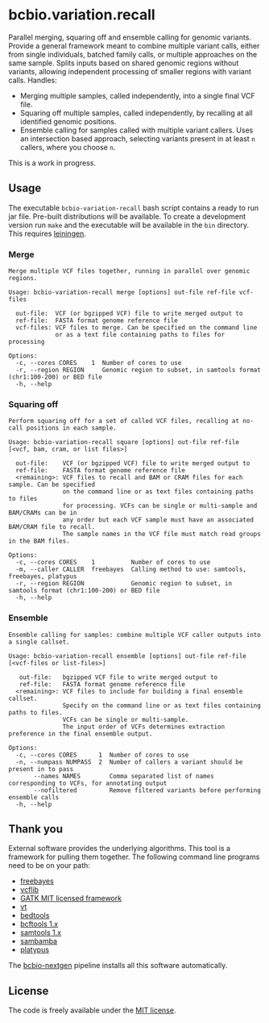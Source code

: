 # bcbio.variation.recall

Parallel merging, squaring off and ensemble calling for genomic variants.
Provide a general framework meant to combine multiple variant calls, either from
single individuals, batched family calls, or multiple approaches on the same
sample. Splits inputs based on shared genomic regions without variants, allowing
independent processing of smaller regions with variant calls. Handles:

- Merging multiple samples, called independently, into a single final VCF file.
- Squaring off multiple samples, called independently, by recalling at all
  identified genomic positions.
- Ensemble calling for samples called with multiple variant callers. Uses an
  intersection based approach, selecting variants present in at least `n` callers,
  where you choose `n`.

This is a work in progress.

## Usage

The executable `bcbio-variation-recall` bash script contains a ready to run jar
file. Pre-built distributions will be available. To create a development version
run `make` and the executable will be available in the `bin` directory. This
requires [leiningen].

[leiningen]: http://leiningen.org/

### Merge

    Merge multiple VCF files together, running in parallel over genomic regions.

    Usage: bcbio-variation-recall merge [options] out-file ref-file vcf-files

      out-file:  VCF (or bgzipped VCF) file to write merged output to
      ref-file:  FASTA format genome reference file
      vcf-files: VCF files to merge. Can be specified on the command line
                 or as a text file containing paths to files for processing

    Options:
      -c, --cores CORES    1  Number of cores to use
      -r, --region REGION     Genomic region to subset, in samtools format (chr1:100-200) or BED file
      -h, --help

### Squaring off

    Perform squaring off for a set of called VCF files, recalling at no-call positions in each sample.

    Usage: bcbio-variation-recall square [options] out-file ref-file [<vcf, bam, cram, or list files>]

      out-file:    VCF (or bgzipped VCF) file to write merged output to
      ref-file:    FASTA format genome reference file
      <remaining>: VCF files to recall and BAM or CRAM files for each sample. Can be specified
                   on the command line or as text files containing paths to files
                   for processing. VCFs can be single or multi-sample and BAM/CRAMs can be in
                   any order but each VCF sample must have an associated BAM/CRAM file to recall.
                   The sample names in the VCF file must match read groups in the BAM files.

    Options:
      -c, --cores CORES    1          Number of cores to use
      -m, --caller CALLER  freebayes  Calling method to use: samtools, freebayes, platypus
      -r, --region REGION             Genomic region to subset, in samtools format (chr1:100-200) or BED file
      -h, --help

### Ensemble

    Ensemble calling for samples: combine multiple VCF caller outputs into a single callset.

    Usage: bcbio-variation-recall ensemble [options] out-file ref-file [<vcf-files or list-files>]

       out-file:   bgzipped VCF file to write merged output to
       ref-file:   FASTA format genome reference file
      <remaining>: VCF files to include for building a final ensemble callset.
                   Specify on the command line or as text files containing paths to files.
                   VCFs can be single or multi-sample.
                   The input order of VCFs determines extraction preference in the final ensemble output.

    Options:
      -c, --cores CORES      1  Number of cores to use
      -n, --numpass NUMPASS  2  Number of callers a variant should be present in to pass
           --names NAMES        Comma separated list of names corresponding to VCFs, for annotating output
           --nofiltered         Remove filtered variants before performing ensemble calls
      -h, --help

## Thank you

External software provides the underlying algorithms. This tool is a framework
for pulling them together. The following command line programs need to be on
your path:

- [freebayes][freebayes]
- [vcflib][vcflib]
- [GATK MIT licensed framework][gatk-framework]
- [vt]
- [bedtools][bedtools]
- [bcftools 1.x][bcftools]
- [samtools 1.x][samtools]
- [sambamba]
- [platypus]

The [bcbio-nextgen][bcbio-nextgen] pipeline installs all this software automatically.

[bcbio-nextgen]: https://github.com/chapmanb/bcbio-nextgen
[bedtools]: http://bedtools.readthedocs.org/en/latest/
[vcflib]: https://github.com/ekg/vcflib
[bcftools]: https://github.com/samtools/bcftools
[freebayes]: https://github.com/ekg/freebayes
[gatk-framework]: https://github.com/chapmanb/gatk
[glia]: https://github.com/ekg/glia
[samtools]: http://samtools.sourceforge.net/
[platypus]: http://www.well.ox.ac.uk/platypus
[vt]: https://github.com/atks/vt
[scramble]: http://sourceforge.net/projects/staden/files/io_lib/
[sambamba]: https://github.com/lomereiter/sambamba

## License

The code is freely available under the [MIT license][l1].

[l1]: http://www.opensource.org/licenses/mit-license.html
